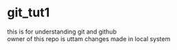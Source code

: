 # git_tut1
this is for understanding git and github
<br>
owner of this repo is uttam
changes made in local system
